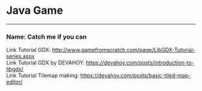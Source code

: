 
# Java Game
__________________________________
### Name: Catch me if you can

Link Tutorial GDX:  http://www.gamefromscratch.com/page/LibGDX-Tutorial-series.aspx <br>
Link Tutorial GDX by DEVAHOY: https://devahoy.com/posts/introduction-to-libgdx/ <br>
Link Tutorial Tilemap making: https://devahoy.com/posts/basic-tiled-map-editor/

